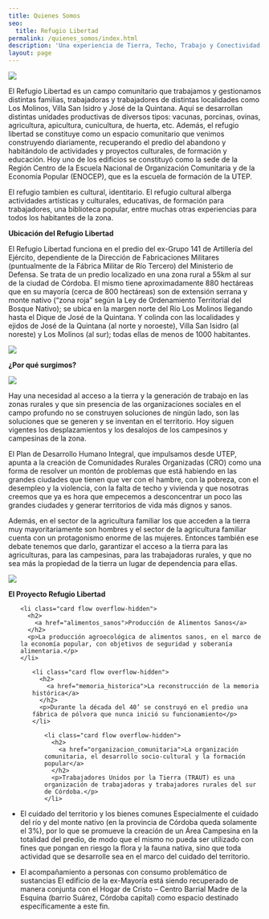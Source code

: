 ```yaml
---
title: Quienes Somos
seo:
  title: Refugio Libertad
permalink: /quienes_somos/index.html
description: 'Una experiencia de Tierra, Techo, Trabajo y Conectividad.'
layout: page
---
```


![](https://i.imgur.com/AP44nS1.jpg)

El Refugio Libertad es un campo comunitario que trabajamos y gestionamos distintas familias, trabajadoras y trabajadores de distintas localidades como Los Molinos, Villa San Isidro y José de la Quintana. Aquí se desarrollan distintas unidades productivas de diversos tipos: vacunas, porcinas, ovinas, agricultura, apicultura, cunicultura, de huerta, etc.
Además, el refugio libertad se constituye como un espacio comunitario que venimos construyendo diariamente, recuperando el predio del abandono y habitándolo de actividades y proyectos culturales, de formación y educación. Hoy uno de los edificios se constituyó como la sede  de la Región Centro de la Escuela Nacional de Organización Comunitaria y de la Economía Popular (ENOCEP), que es la escuela de formación de la UTEP.

El refugio tambien es cultural, identitario. El refugio cultural alberga actividades artísticas y culturales, educativas, de formación para trabajadores, una  biblioteca popular, entre muchas otras experiencias  para todos los habitantes de la zona.

**Ubicación del Refugio Libertad**

El Refugio Libertad funciona en el predio del ex-Grupo 141 de Artillería del Ejército, dependiente de la Dirección de Fabricaciones Militares (puntualmente de la Fábrica Militar de Río Tercero) del Ministerio de Defensa. Se trata de un predio localizado en una zona rural a 55km al sur de la ciudad de Córdoba. El mismo tiene aproximadamente 880 hectáreas que en su mayoría (cerca de 800 hectáreas) son de extensión serrana y monte nativo (“zona roja” según la Ley de Ordenamiento Territorial del Bosque Nativo); se ubica en la margen norte del Río Los Molinos llegando hasta el Dique de José de la Quintana. Y colinda con las localidades y ejidos de José de la Quintana (al norte y noroeste), Villa San Isidro (al noreste) y Los Molinos (al sur); todas ellas de menos de 1000 habitantes.

![](https://refugio.libre.org.ar/infografia.jpeg)

**¿Por qué surgimos?**

![](https://i.imgur.com/UlIVkhc.jpg)

Hay una necesidad al acceso a la tierra y la generación de trabajo en las zonas rurales y que sin presencia de las organizaciones sociales en el campo profundo no se construyen soluciones de ningún lado, son las soluciones que se generen y se inventan en el territorio. Hoy siguen vigentes los desplazamientos y los desalojos de los campesinos y campesinas de la zona.

El Plan de Desarrollo Humano Integral, que impulsamos desde UTEP, apunta a la creación de Comunidades Rurales Organizadas (CRO) como una forma de resolver un montón de problemas que está habiendo en las grandes ciudades que tienen que ver con el hambre, con la pobreza, con el desempleo y la violencia, con la falta de techo y vivienda y que nosotras creemos que ya es hora que empecemos a desconcentrar un poco las grandes ciudades y generar territorios de vida más dignos y sanos.

Además, en el sector de la agricultura familiar los que acceden a la tierra muy mayoritariamente son hombres y el sector de la agricultura familiar cuenta con un protagonismo enorme de las mujeres. Entonces también ese debate tenemos que darlo, garantizar el acceso a la tierra para las agriculturas, para las campesinas, para las trabajadoras rurales, y que no sea más la propiedad de la tierra un lugar de dependencia para ellas.

![](https://i.imgur.com/7wgqkSs.jpg)

**El Proyecto Refugio Libertad**

<article class="wrapper region">
  <ul class="grid mt-l-xl" role="list" data-rows="masonry" data-layout="50-50">

    <li class="card flow overflow-hidden">
      <h2>
        <a href="alimentos_sanos">Producción de Alimentos Sanos</a>
      </h2>
      <p>La producción agroecológica de alimentos sanos, en el marco de la economía popular, con objetivos de seguridad y soberanía alimentaria.</p>
    </li>

  <ul class="grid mt-l-xl" role="list" data-rows="masonry" data-layout="50-50">

    <li class="card flow overflow-hidden">
      <h2>
        <a href="memoria_historica">La reconstrucción de la memoria histórica</a>
      </h2>
      <p>Durante la década del 40’ se construyó en el predio una fábrica de pólvora que nunca inició su funcionamiento</p>
    </li>

  <ul class="grid mt-l-xl" role="list" data-rows="masonry" data-layout="50-50">

    <li class="card flow overflow-hidden">
      <h2>
        <a href="organizacion_comunitaria">La organización comunitaria, el desarrollo socio-cultural y la formación popular</a>
      </h2>
      <p>Trabajadores Unidos por la Tierra (TRAUT) es una organización de trabajadoras y trabajadores rurales del sur de Córdoba.</p>
    </li>

  </ul>
</article>

- El cuidado del territorio y los bienes comunes
 Especialmente el cuidado del río y del monte nativo (en la provincia de Córdoba queda solamente el 3%), por lo que se promueve la creación de un Área Campesina en la totalidad del predio, de modo que el mismo no pueda ser utilizado con fines que pongan en riesgo la flora y la fauna nativa, sino que toda actividad que se desarrolle sea en el marco del cuidado del territorio.

- El acompañamiento a personas con consumo problemático de sustancias
El edificio de la ex-Mayoría está siendo recuperado de manera conjunta con el Hogar de Cristo – Centro Barrial Madre de la Esquina (barrio Suárez, Córdoba capital) como espacio destinado específicamente a este fin.

